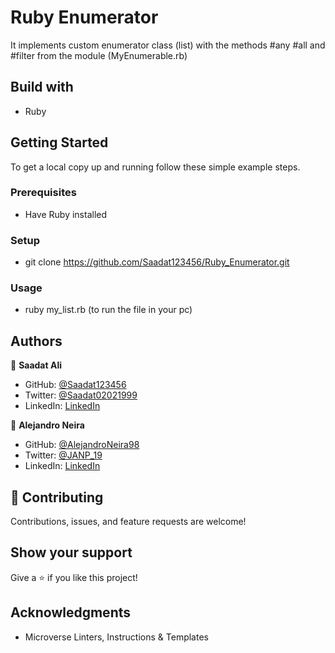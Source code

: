 # Ruby Enumerator
It implements custom enumerator class (list) with the methods #any #all and #filter from the module (MyEnumerable.rb)

## Build with
- Ruby

## Getting Started

To get a local copy up and running follow these simple example steps.

### Prerequisites
- Have Ruby installed
### Setup
- git clone https://github.com/Saadat123456/Ruby_Enumerator.git

### Usage
- ruby my_list.rb (to run the file in your pc)

## Authors


👤 **Saadat Ali**

- GitHub: [@Saadat123456](https://github.com/Saadat123456)
- Twitter: [@Saadat02021999](https://twitter.com/Saadat02021999)
- LinkedIn: [LinkedIn](https://www.linkedin.com/in/saadatali1999/)

👤 **Alejandro Neira**

- GitHub: [@AlejandroNeira98](https://github.com/AlejandroNeira98)
- Twitter: [@JANP_19](https://twitter.com/JANP_19)
- LinkedIn: [LinkedIn](https://www.linkedin.com/in/alejandro-neira-0b45b6226/)

## 🤝 Contributing

Contributions, issues, and feature requests are welcome!

## Show your support

Give a ⭐️ if you like this project!

## Acknowledgments

- Microverse Linters, Instructions & Templates
